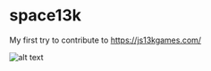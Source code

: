 # space13k

My first try to contribute to https://js13kgames.com/

![alt text](https://github.com/bhosoftware/space13k/blob/master/400x250.png)